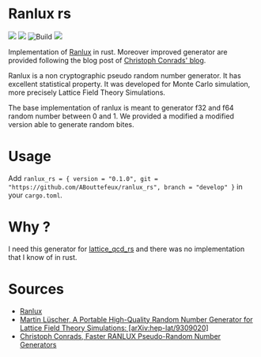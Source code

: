 # Ranlux rs
![](https://img.shields.io/badge/language-Rust-orange)
[![](https://img.shields.io/badge/doc-Read_Me-blue)](https://abouttefeux.github.io/ranlux_rs/ranlux_rs/index.html)
![Build](https://img.shields.io/github/workflow/status/ABouttefeux/ranlux_rs/Rust)
![](https://img.shields.io/github/license/ABouttefeux/ranlux_rs)

Implementation of [Ranlux](https://luscher.web.cern.ch/luscher/ranlux/) in rust. Moreover improved generator are provided
following the blog post of [Christoph Conrads' blog](https://christoph-conrads.name/faster-ranlux-pseudo-random-number-generators/).



Ranlux is a non cryptographic pseudo random number generator. It has excellent statistical property.
It was developed for Monte Carlo simulation, more precisely Lattice Field Theory Simulations.


The base implementation of ranlux is meant to generator f32 and f64 random number between 0 and 1. We provided a modified a modified version able to generate random bites.

# Usage

Add `ranlux_rs = { version = "0.1.0", git = "https://github.com/ABouttefeux/ranlux_rs", branch = "develop" }` in your `cargo.toml`.

# Why ?
I need this generator for [lattice_qcd_rs](https://github.com/ABouttefeux/lattice-qcd-rs) and there was no implementation that I know of in rust.

# Sources
- [Ranlux](https://luscher.web.cern.ch/luscher/ranlux/)
- [Martin Lüscher, A Portable High-Quality Random Number Generator for Lattice Field Theory Simulations: [arXiv:hep-lat/9309020] ](https://arxiv.org/pdf/hep-lat/9309020.pdf)
- [Christoph Conrads, Faster RANLUX Pseudo-Random Number Generators](https://christoph-conrads.name/faster-ranlux-pseudo-random-number-generators/)
